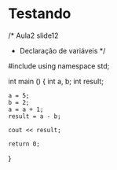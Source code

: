 Testando
========

/* Aula2 slide12
* Declaração de variáveis */

#include <iostream>
using namespace std;

int main ()
{
    int a, b;
	int result;
	
	a = 5;
	b = 2;
	a = a + 1;
	result = a - b;
	
	cout << result;
	
	return 0;
}
